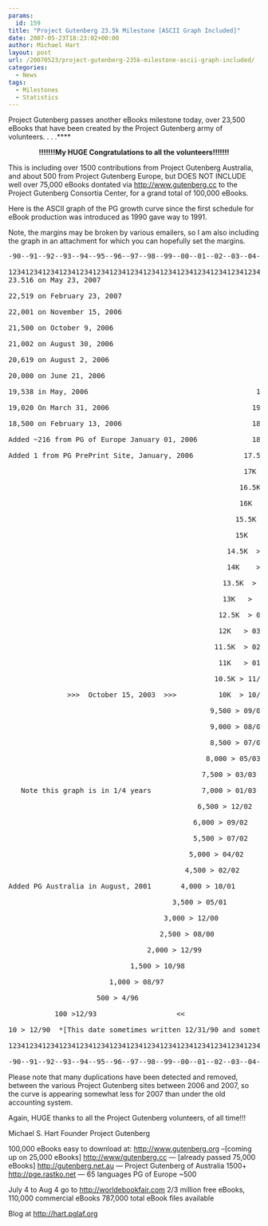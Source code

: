 ```yaml
---
params:
  id: 159
title: "Project Gutenberg 23.5k Milestone [ASCII Graph Included]"
date: 2007-05-23T18:23:02+00:00
author: Michael Hart
layout: post
url: /20070523/project-gutenberg-235k-milestone-ascii-graph-included/
categories:
  - News
tags:
  - Milestones
  - Statistics
---
```

Project Gutenberg passes another eBooks milestone today, over 23,500 eBooks that have been created by the Project Gutenberg army of volunteers. . . .****

<p style="text-align: center;">
  <strong>!!!!!!!My HUGE Congratulations to all the volunteers!!!!!!!</strong>
</p>

This is including over 1500 contributions from Project Gutenberg Australia, and about 500 from Project Gutenberg Europe, but DOES NOT INCLUDE well over 75,000 eBooks dontated via http://www.gutenberg.cc to the Project Gutenberg Consortia Center, for a grand total of 100,000 eBooks.

Here is the ASCII graph of the PG growth curve since the first schedule for eBook production was introduced as 1990 gave way to 1991.
<!--more-->


Note, the margins may be broken by various emailers, so I am also including the graph in an attachment for which you can hopefully set the margins.

<pre>-90--91--92--93--94--95--96--97--98--99--00--01--02--03--04--05--06--07-

123412341234123412341234123412341234123412341234123412341234123412341234
23.516 on May 23, 2007                                         23.5k &gt; 05/07

22,519 on February 23, 2007                                   22.5k &gt; 02/07

22,001 on November 15, 2006                                   22k  &gt; 11/06

21,500 on October 9, 2006                                    21.5K &gt; 10/06

21,002 on August 30, 2006                                    21K  &gt; 08/06

20,619 on August 2, 2006                                    20.5K &gt; 08/06

20,000 on June 21, 2006                                     20K  &gt; 06/06

19,538 in May, 2006                                        19.5K &gt; 05/06

19,020 On March 31, 2006                                  19K   &gt; 03/06

18,500 on February 13, 2006                               18.5K &gt; 02/06

Added ~216 from PG of Europe January 01, 2006             18K   &gt; 01/06

Added 1 from PG PrePrint Site, January, 2006            17.5K  &gt; 11/05

                                                        17K   &gt; 08/05

                                                       16.5K &gt; 06/05

                                                       16K   &gt; 04/05

                                                      15.5K &gt; 02/05

                                                      15K   &gt; 01/05

                                                    14.5K  &gt; 11/04

                                                    14K    &gt; 10/04

                                                   13.5K  &gt; 08/04

                                                   13K   &gt;  06/04

                                                  12.5K  &gt; 04/04

                                                  12K   &gt; 03/04

                                                 11.5K  &gt; 02/04

                                                  11K   &gt; 01/04

                                                 10.5K &gt; 11/03

              &gt;&gt;&gt;  October 15, 2003  &gt;&gt;&gt;          10K  &gt; 10/03

                                                9,500 &gt; 09/03

                                                9,000 &gt; 08/03

                                                8,500 &gt; 07/03

                                               8,000 &gt; 05/03

                                              7,500 &gt; 03/03

   Note this graph is in 1/4 years            7,000 &gt; 01/03

                                             6,500 &gt; 12/02

                                            6,000 &gt; 09/02

                                            5,500 &gt; 07/02

                                           5,000 &gt; 04/02

                                          4,500 &gt; 02/02

Added PG Australia in August, 2001       4,000 &gt; 10/01

                                       3,500 &gt; 05/01

                                     3,000 &gt; 12/00

                                    2,500 &gt; 08/00

                                 2,000 &gt; 12/99

                             1,500 &gt; 10/98

                        1,000 &gt; 08/97

                     500 &gt; 4/96

           100 &gt;12/93                   &lt;&lt;

10 &gt; 12/90  *[This date sometimes written 12/31/90 and sometimes 01/01/91]

12341234123412341234123412341234123412341234123412341234123412341234 QRTRS

-90--91--92--93--94--95--96--97--98--99--00--01--02--03--04--05--06--07-</pre>

Please note that many duplications have been detected and removed, between the various Project Gutenberg sites between 2006 and 2007, so the curve is appearing somewhat less for 2007 than under the old accounting system.

Again, HUGE thanks to all the Project Gutenberg volunteers, of all time!!!

Michael S. Hart
Founder
Project Gutenberg

100,000 eBooks easy to download at:
 <http://www.gutenberg.org> –[coming up on 25,000 eBooks]
 <http://www/gutenberg.cc> — [already passed 75,000 eBooks]
 <http://gutenberg.net.au> — Project Gutenberg of Australia 1500+
 <http://pge.rastko.net> — 65 languages PG of Europe ~500

July 4 to Aug 4 go to <http://worldebookfair.com>
2/3 million free eBooks, 110,000 commercial eBooks 787,000 total eBook files available

Blog at <http://hart.pglaf.org>
